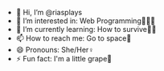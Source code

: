 - 👋 Hi, I’m @riasplays
- 👀 I’m interested in: Web Programming👩🏻‍💻
- 🌱 I’m currently learning: How to survive👍🏻
- 📫 How to reach me: Go to space🌌
- 😄 Pronouns: She/Her♀️
- ⚡ Fun fact: I'm a little grape🍇

<!---
riasplays/riasplays is a ✨ special ✨ repository because its `README.md` (this file) appears on your GitHub profile.
You can click the Preview link to take a look at your changes.
--->
